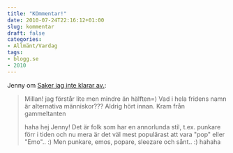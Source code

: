 ```yaml
---
title: "KOmmentar!"
date: 2010-07-24T22:16:12+01:00
slug: kommentar
draft: false
categories:
- Allmänt/Vardag
tags:
- blogg.se
- 2010
---
```

Jenny om [Saker jag inte klarar av.](http://camillalovgren.blogg.se/2010/july/saker-jag-inte-klarar-av.html):

> Millan! jag förstår lite men mindre än hälften=) Vad i hela fridens namn är alternativa människor??? Aldrig hört innan. Kram från gammeltanten  
>   
> haha hej Jenny! Det är folk som har en annorlunda stil, t.ex. punkare förr i tiden och nu mera är det väl mest populärast att vara "pop" eller "Emo".. :) Men punkare, emos, popare, sleezare och sånt.. :) hahaha